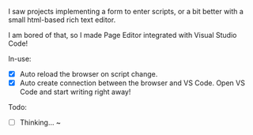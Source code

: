 I saw projects implementing a form to enter scripts, or a bit better with a small html-based rich text editor.

I am bored of that, so I made Page Editor integrated with Visual Studio Code!
  
In-use:
- [X] Auto reload the browser on script change.
- [X] Auto create connection between the browser and VS Code. Open VS Code and start writing right away!

Todo:
- [ ] Thinking... ~
